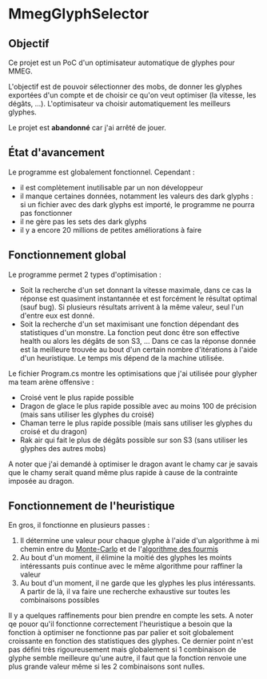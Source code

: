 # MmegGlyphSelector

## Objectif
Ce projet est un PoC d'un optimisateur automatique de glyphes pour MMEG.

L'objectif est de pouvoir sélectionner des mobs, de donner les glyphes exportées d'un compte et de choisir ce qu'on veut optimiser (la vitesse, les dégâts, ...). L'optimisateur va choisir automatiquement les meilleurs glyphes.

Le projet est **abandonné** car j'ai arrêté de jouer. 

## État d'avancement

Le programme est globalement fonctionnel. Cependant :
* il est complètement inutilisable par un non développeur
* il manque certaines données, notamment les valeurs des dark glyphs : si un fichier avec des dark glyphs est importé, le programme ne pourra pas fonctionner
* il ne gère pas les sets des dark glyphs
* il y a encore 20 millions de petites améliorations à faire

## Fonctionnement global

Le programme permet 2 types d'optimisation :
* Soit la recherche d'un set donnant la vitesse maximale, dans ce cas la réponse est quasiment instantannée et est forcément le résultat optimal (sauf bug). Si plusieurs résultats arrivent à la même valeur, seul l'un d'entre eux est donné.
* Soit la recherche d'un set maximisant une fonction dépendant des statistiques d'un monstre. La fonction peut donc être son effective health ou alors les dégâts de son S3, ... Dans ce cas la réponse donnée est la meilleure trouvée au bout d'un certain nombre d'itérations à l'aide d'un heuristique. Le temps mis dépend de la machine utilisée.

Le fichier Program.cs montre les optimisations que j'ai utilisée pour glypher ma team arène offensive :
* Croisé vent le plus rapide possible
* Dragon de glace le plus rapide possible avec au moins 100 de précision (mais sans utiliser les glyphes du croisé)
* Chaman terre le plus rapide possible  (mais sans utiliser les glyphes du croisé et du dragon)
* Rak air qui fait le plus de dégâts possible sur son S3 (sans utiliser les glyphes des autres mobs)

A noter que j'ai demandé à optimiser le dragon avant le chamy car je savais que le chamy serait quand même plus rapide à cause de la contrainte imposée au dragon.

## Fonctionnement de l'heuristique

En gros, il fonctionne en plusieurs passes :
1. Il détermine une valeur pour chaque glyphe à l'aide d'un algorithme à mi chemin entre du [Monte-Carlo](https://fr.wikipedia.org/wiki/Algorithme_de_Monte-Carlo) et de l'[algorithme des fourmis](https://fr.wikipedia.org/wiki/Algorithme_de_colonies_de_fourmis)
1. Au bout d'un moment, il élimine la moitié des glyphes les moints intéressants puis continue avec le même algorithme pour raffiner la valeur
1. Au bout d'un moment, il ne garde que les glyphes les plus intéressants. A partir de là, il va faire une recherche exhaustive sur toutes les combinaisons possibles

Il y a quelques raffinements pour bien prendre en compte les sets.
A noter qe pouor qu'il fonctionne correctement l'heuristique a besoin que la fonction à optimiser ne fonctionne pas par palier et soit globalement croissante en fonction des statistiques des glyphes. Ce dernier point n'est pas défini très rigoureusement mais globalement si 1 combinaison de glyphe semble meilleure qu'une autre, il faut que la fonction renvoie une plus grande valeur même si les 2 combinaisons sont nulles.


